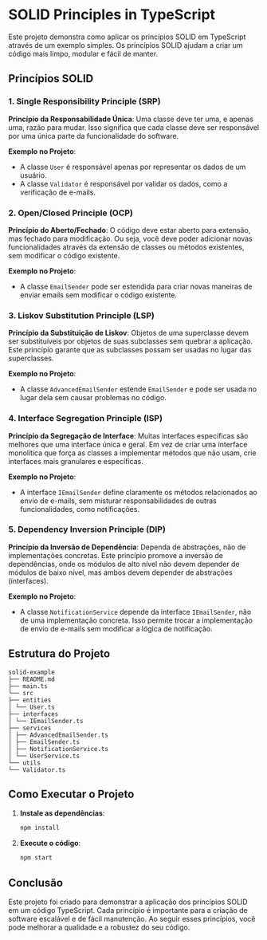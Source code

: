 # SOLID Principles in TypeScript

Este projeto demonstra como aplicar os princípios SOLID em TypeScript através de um exemplo simples. Os princípios SOLID ajudam a criar um código mais limpo, modular e fácil de manter.

## Princípios SOLID

### 1. Single Responsibility Principle (SRP)

**Princípio da Responsabilidade Única**: Uma classe deve ter uma, e apenas uma, razão para mudar. Isso significa que cada classe deve ser responsável por uma única parte da funcionalidade do software.

**Exemplo no Projeto**:

- A classe `User` é responsável apenas por representar os dados de um usuário.
- A classe `Validator` é responsável por validar os dados, como a verificação de e-mails.

### 2. Open/Closed Principle (OCP)

**Princípio do Aberto/Fechado**: O código deve estar aberto para extensão, mas fechado para modificação. Ou seja, você deve poder adicionar novas funcionalidades através da extensão de classes ou métodos existentes, sem modificar o código existente.

**Exemplo no Projeto**:

- A classe `EmailSender` pode ser estendida para criar novas maneiras de enviar emails sem modificar o código existente.

### 3. Liskov Substitution Principle (LSP)

**Princípio da Substituição de Liskov**: Objetos de uma superclasse devem ser substituíveis por objetos de suas subclasses sem quebrar a aplicação. Este princípio garante que as subclasses possam ser usadas no lugar das superclasses.

**Exemplo no Projeto**:

- A classe `AdvancedEmailSender` estende `EmailSender` e pode ser usada no lugar dela sem causar problemas no código.

### 4. Interface Segregation Principle (ISP)

**Princípio da Segregação de Interface**: Muitas interfaces específicas são melhores que uma interface única e geral. Em vez de criar uma interface monolítica que força as classes a implementar métodos que não usam, crie interfaces mais granulares e específicas.

**Exemplo no Projeto**:

- A interface `IEmailSender` define claramente os métodos relacionados ao envio de e-mails, sem misturar responsabilidades de outras funcionalidades, como notificações.

### 5. Dependency Inversion Principle (DIP)

**Princípio da Inversão de Dependência**: Dependa de abstrações, não de implementações concretas. Este princípio promove a inversão de dependências, onde os módulos de alto nível não devem depender de módulos de baixo nível, mas ambos devem depender de abstrações (interfaces).

**Exemplo no Projeto**:

- A classe `NotificationService` depende da interface `IEmailSender`, não de uma implementação concreta. Isso permite trocar a implementação de envio de e-mails sem modificar a lógica de notificação.

## Estrutura do Projeto

```
solid-example
├── README.md
├── main.ts
└── src
├── entities
│ └── User.ts
├── interfaces
│ └── IEmailSender.ts
├── services
│ ├── AdvancedEmailSender.ts
│ ├── EmailSender.ts
│ ├── NotificationService.ts
│ └── UserService.ts
└── utils
└── Validator.ts
```

## Como Executar o Projeto

1. **Instale as dependências**:

   ```bash
   npm install
   ```

2. **Execute o código**:
   ```bash
   npm start
   ```

## Conclusão

Este projeto foi criado para demonstrar a aplicação dos princípios SOLID em um código TypeScript. Cada princípio é importante para a criação de software escalável e de fácil manutenção. Ao seguir esses princípios, você pode melhorar a qualidade e a robustez do seu código.
